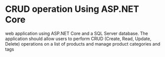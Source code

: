 # CRUD operation Using ASP.NET Core
 web application using ASP.NET Core and a SQL Server database. The application should allow users to perform CRUD (Create, Read, Update, Delete) operations on a list of products and manage product categories and tags

